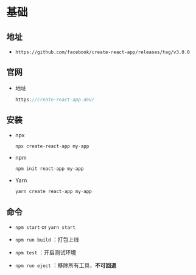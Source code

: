 # 基础

## 地址

  - `https://github.com/facebook/create-react-app/releases/tag/v3.0.0`

## 官网

  - 地址

    ```js
    https://create-react-app.dev/
    ```

## 安装

  - npx

    ```js
    npx create-react-app my-app
    ```

  - npm

    ```js
    npm init react-app my-app
    ```

  - Yarn

    ```js
    yarn create react-app my-app
    ```

## 命令

  - `npm start` or `yarn start`

  - `npm run build` ：打包上线

  - `npm test` ：开启测试环境

  - `npm run eject` ：移除所有工具，**不可回退**
